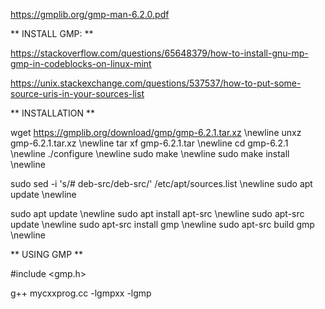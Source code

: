 https://gmplib.org/gmp-man-6.2.0.pdf


** INSTALL GMP: **


https://stackoverflow.com/questions/65648379/how-to-install-gnu-mp-gmp-in-codeblocks-on-linux-mint




https://unix.stackexchange.com/questions/537537/how-to-put-some-source-uris-in-your-sources-list



** INSTALLATION **  


wget https://gmplib.org/download/gmp/gmp-6.2.1.tar.xz \newline
unxz gmp-6.2.1.tar.xz \newline
tar xf gmp-6.2.1.tar \newline
cd gmp-6.2.1 \newline
./configure \newline
sudo make \newline
sudo make install \newline

sudo sed -i 's/# deb-src/deb-src/' /etc/apt/sources.list \newline
sudo apt update \newline

sudo apt update \newline
sudo apt install apt-src \newline
sudo apt-src update \newline
sudo apt-src install gmp \newline
sudo apt-src build gmp \newline


















** USING GMP **

#include <gmp.h>

g++ mycxxprog.cc -lgmpxx -lgmp
